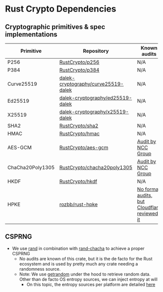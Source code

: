 # Rust Crypto Dependencies

## Cryptographic primitives & spec implementations

| Primitive        | Repository                                                          | Known audits                                                               |
|------------------|---------------------------------------------------------------------|----------------------------------------------------------------------------|
| P256             | [RustCrypto/p256][p256]                                             | N/A                                                                        |
| P384             | [RustCrypto/p384][p384]                                             | N/A                                                                        |
| Curve25519       | [dalek-cryptography/curve25519-dalek][curve25519-dalek]             | N/A                                                                        |
| Ed25519          | [dalek-cryptography/ed25519-dalek][ed25519-dalek]                   | N/A                                                                        |
| X25519           | [dalek-cryptography/x25519-dalek][x25519-dalek]                     | N/A                                                                        |
| SHA2             | [RustCrypto/sha2][sha2]                                             | N/A                                                                        |
| HMAC             | [RustCrypto/hmac][hmac]                                             | N/A                                                                        |
| AES-GCM          | [RustCrypto/aes-gcm][aes-gcm]                                       | [Audit by NCC Group][ncc-group-audit]                                      |
| ChaCha20Poly1305 | [RustCrypto/chacha20poly1305][chacha20poly1305]                     | [Audit by NCC Group][ncc-group-audit]                                      |
| HKDF             | [RustCrypto/hkdf][hkdf]                                             | N/A                                                                        |
| HPKE             | [rozbb/rust-hpke][hpke]                                             | [No formal audits, but Cloudflare reviewed it][hpke-sec]                   |

## CSPRNG

* We use [rand][rand] in combination with [rand-chacha][rand-chacha] to achieve a proper CSPRNG
    * No audits are known of this crate, but it is the de facto for the Rust ecosystem and is used by pretty much any crate needing a randomness source.
    * Note: We use [getrandom][getrandom] under the hood to retrieve random data. Other than de facto OS entropy sources, we can inject entropy at will
        * On this topic, the entropy sources per platform are detailed [here][getrandom-entropy]

[p256]: https://github.com/RustCrypto/elliptic-curves/tree/master/p256
[p384]: https://github.com/RustCrypto/elliptic-curves/tree/master/p384
[sha2]: https://github.com/RustCrypto/hashes/tree/master/sha2
[hmac]: https://github.com/RustCrypto/MACs/tree/master/hmac
[aes-gcm]: https://github.com/RustCrypto/AEADs/tree/master/aes-gcm
[chacha20poly1305]: https://github.com/RustCrypto/AEADs/tree/master/chacha20poly1305
[hkdf]: https://github.com/RustCrypto/KDFs/tree/master/hkdf
[curve25519-dalek]: https://github.com/dalek-cryptography/curve25519-dalek/tree/main/curve25519-dalek
[ed25519-dalek]: https://github.com/dalek-cryptography/ed25519-dalek
[x25519-dalek]: https://github.com/dalek-cryptography/x25519-dalek
[ncc-group-audit]: https://research.nccgroup.com/2020/02/26/public-report-rustcrypto-aes-gcm-and-chacha20poly1305-implementation-review/
[hpke]: https://github.com/rozbb/rust-hpke/tree/main
[hpke-sec]: https://github.com/rozbb/rust-hpke/tree/main#warning
[rand]: https://github.com/rust-random/rand
[rand-chacha]: https://github.com/rust-random/rand/tree/master/rand_chacha
[getrandom]: https://github.com/rust-random/getrandom
[getrandom-entropy]: https://docs.rs/getrandom/latest/getrandom/#supported-targets
